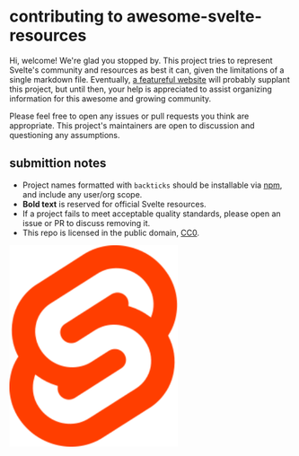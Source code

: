 # contributing to awesome-svelte-resources

Hi, welcome! We're glad you stopped by.
This project tries to represent Svelte's community and resources as best it can,
given the limitations of a single markdown file.
Eventually, [a featureful website](https://github.com/sveltejs/svelte/issues/1070)
will probably supplant this project,
but until then, your help is appreciated to assist organizing information
for this awesome and growing community.

Please feel free to open any issues or pull requests you think are appropriate.
This project's maintainers are open to
discussion and questioning any assumptions.

## submittion notes

- Project names formatted with `backticks` should be installable via
  [npm](https://www.npmjs.com/), and include any user/org scope.
- **Bold text** is reserved for official Svelte resources.
- If a project fails to meet acceptable quality standards,
  please open an issue or PR to discuss removing it.
- This repo is licensed in the public domain,
  [CC0](https://github.com/ryanatkn/awesome-svelte-resources/blob/master/license).

[<img src="svelte-logo.svg" width="300">](https://svelte.dev)
